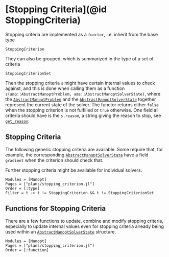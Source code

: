# [Stopping Criteria](@id StoppingCriteria)

Stopping criteria are implemented as a `functor`, i.e. inherit from the base type

```@docs
StoppingCriterion
```

They can also be grouped, which is summarized in the type of a set of criteria

```@docs
StoppingCriterionSet
```

Then the stopping criteria `s` might have certain internal values to check against,
and this is done when calling them as a function `s(amp::AbstractManoptProblem, ams::AbstractManoptSolverState)`,
where the [`AbstractManoptProblem`](@ref) and the [`AbstractManoptSolverState`](@ref) together represent
the current state of the solver. The functor returns either `false` when the stopping criterion is not fulfilled or `true` otherwise.
One field all criteria should have is the `s.reason`, a string giving the reason to stop, see [`get_reason`](@ref).

## Stopping Criteria

The following generic stopping criteria are available. Some require that, for example,
the corresponding [`AbstractManoptSolverState`](@ref) have a field `gradient` when the criterion should check that.

Further stopping criteria might be available for individual solvers.

```@autodocs
Modules = [Manopt]
Pages = ["plans/stopping_criterion.jl"]
Order = [:type]
Filter = t -> t != StoppingCriterion && t != StoppingCriterionSet
```

## Functions for Stopping Criteria

There are a few functions to update, combine and modify stopping criteria, especially to update internal values even for stopping criteria already being used within an [`AbstractManoptSolverState`](@ref) structure.

```@autodocs
Modules = [Manopt]
Pages = ["plans/stopping_criterion.jl"]
Order = [:function]
```